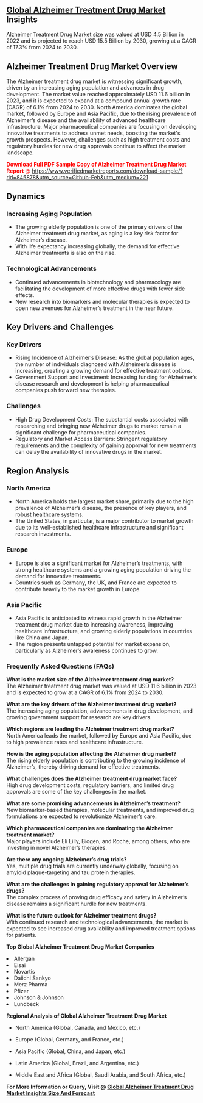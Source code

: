 <h2><a href="https://www.verifiedmarketreports.com/download-sample/?rid=845878&amp;utm_source=Github&amp;utm_medium=221" target="_blank">Global Alzheimer Treatment Drug Market</a> Insights</h2><p>Alzheimer Treatment Drug Market size was valued at USD 4.5 Billion in 2022 and is projected to reach USD 15.5 Billion by 2030, growing at a CAGR of 17.3% from 2024 to 2030.</p><p><h2>Alzheimer Treatment Drug Market Overview</h2> <p>The Alzheimer treatment drug market is witnessing significant growth, driven by an increasing aging population and advances in drug development. The market value reached approximately USD 11.6 billion in 2023, and it is expected to expand at a compound annual growth rate (CAGR) of 6.1% from 2024 to 2030. North America dominates the global market, followed by Europe and Asia Pacific, due to the rising prevalence of Alzheimer’s disease and the availability of advanced healthcare infrastructure. Major pharmaceutical companies are focusing on developing innovative treatments to address unmet needs, boosting the market's growth prospects. However, challenges such as high treatment costs and regulatory hurdles for new drug approvals continue to affect the market landscape.</p> <p><p><span class=""><span style="color: #ff0000;"><strong>Download Full PDF Sample Copy of Alzheimer Treatment Drug Market Report</strong> @ </span><a href="https://www.verifiedmarketreports.com/download-sample/?rid=845878&amp;utm_source=Github-Feb&amp;utm_medium=221" target="_blank">https://www.verifiedmarketreports.com/download-sample/?rid=845878&amp;utm_source=Github-Feb&amp;utm_medium=221</a></span></p></p> <h2>Dynamics</h2> <h3>Increasing Aging Population</h3> <ul> <li>The growing elderly population is one of the primary drivers of the Alzheimer treatment drug market, as aging is a key risk factor for Alzheimer’s disease.</li> <li>With life expectancy increasing globally, the demand for effective Alzheimer treatments is also on the rise.</li> </ul> <h3>Technological Advancements</h3> <ul> <li>Continued advancements in biotechnology and pharmacology are facilitating the development of more effective drugs with fewer side effects.</li> <li>New research into biomarkers and molecular therapies is expected to open new avenues for Alzheimer’s treatment in the near future.</li> </ul> <h2>Key Drivers and Challenges</h2> <h3>Key Drivers</h3> <ul> <li>Rising Incidence of Alzheimer’s Disease: As the global population ages, the number of individuals diagnosed with Alzheimer’s disease is increasing, creating a growing demand for effective treatment options.</li> <li>Government Support and Investment: Increasing funding for Alzheimer’s disease research and development is helping pharmaceutical companies push forward new therapies.</li> </ul> <h3>Challenges</h3> <ul> <li>High Drug Development Costs: The substantial costs associated with researching and bringing new Alzheimer drugs to market remain a significant challenge for pharmaceutical companies.</li> <li>Regulatory and Market Access Barriers: Stringent regulatory requirements and the complexity of gaining approval for new treatments can delay the availability of innovative drugs in the market.</li> </ul> <h2>Region Analysis</h2> <h3>North America</h3> <ul> <li>North America holds the largest market share, primarily due to the high prevalence of Alzheimer’s disease, the presence of key players, and robust healthcare systems.</li> <li>The United States, in particular, is a major contributor to market growth due to its well-established healthcare infrastructure and significant research investments.</li> </ul> <h3>Europe</h3> <ul> <li>Europe is also a significant market for Alzheimer’s treatments, with strong healthcare systems and a growing aging population driving the demand for innovative treatments.</li> <li>Countries such as Germany, the UK, and France are expected to contribute heavily to the market growth in Europe.</li> </ul> <h3>Asia Pacific</h3> <ul> <li>Asia Pacific is anticipated to witness rapid growth in the Alzheimer treatment drug market due to increasing awareness, improving healthcare infrastructure, and growing elderly populations in countries like China and Japan.</li> <li>The region presents untapped potential for market expansion, particularly as Alzheimer’s awareness continues to grow.</li> </ul> <h3>Frequently Asked Questions (FAQs)</h3> <p><strong>What is the market size of the Alzheimer treatment drug market?</strong><br> The Alzheimer treatment drug market was valued at USD 11.6 billion in 2023 and is expected to grow at a CAGR of 6.1% from 2024 to 2030.</p> <p><strong>What are the key drivers of the Alzheimer treatment drug market?</strong><br> The increasing aging population, advancements in drug development, and growing government support for research are key drivers.</p> <p><strong>Which regions are leading the Alzheimer treatment drug market?</strong><br> North America leads the market, followed by Europe and Asia Pacific, due to high prevalence rates and healthcare infrastructure.</p> <p><strong>How is the aging population affecting the Alzheimer drug market?</strong><br> The rising elderly population is contributing to the growing incidence of Alzheimer’s, thereby driving demand for effective treatments.</p> <p><strong>What challenges does the Alzheimer treatment drug market face?</strong><br> High drug development costs, regulatory barriers, and limited drug approvals are some of the key challenges in the market.</p> <p><strong>What are some promising advancements in Alzheimer’s treatment?</strong><br> New biomarker-based therapies, molecular treatments, and improved drug formulations are expected to revolutionize Alzheimer’s care.</p> <p><strong>Which pharmaceutical companies are dominating the Alzheimer treatment market?</strong><br> Major players include Eli Lilly, Biogen, and Roche, among others, who are investing in novel Alzheimer’s therapies.</p> <p><strong>Are there any ongoing Alzheimer’s drug trials?</strong><br> Yes, multiple drug trials are currently underway globally, focusing on amyloid plaque-targeting and tau protein therapies.</p> <p><strong>What are the challenges in gaining regulatory approval for Alzheimer’s drugs?</strong><br> The complex process of proving drug efficacy and safety in Alzheimer’s disease remains a significant hurdle for new treatments.</p> <p><strong>What is the future outlook for Alzheimer treatment drugs?</strong><br> With continued research and technological advancements, the market is expected to see increased drug availability and improved treatment options for patients.</p> </p><p><strong>Top Global Alzheimer Treatment Drug Market Companies</strong></p><div data-test-id=""><p><li>Allergan</li><li> Eisai</li><li> Novartis</li><li> Daiichi Sankyo</li><li> Merz Pharma</li><li> Pfizer</li><li> Johnson & Johnson</li><li> Lundbeck</li></p><div><strong>Regional Analysis of&nbsp;Global Alzheimer Treatment Drug Market</strong></div><ul><li dir="ltr"><p dir="ltr">North America&nbsp;(Global, Canada, and Mexico, etc.)</p></li><li dir="ltr"><p dir="ltr">Europe (Global, Germany, and France, etc.)</p></li><li dir="ltr"><p dir="ltr">Asia Pacific&nbsp;(Global, China, and Japan, etc.)</p></li><li dir="ltr"><p dir="ltr">Latin America&nbsp;(Global, Brazil, and Argentina, etc.)</p></li><li dir="ltr">Middle East and Africa&nbsp;(Global, Saudi Arabia, and South Africa, etc.)</li></ul><p><strong>For More Information or Query, Visit @&nbsp;</strong><strong><a href="https://www.verifiedmarketreports.com/product/alzheimer-treatment-drug-market/?utm_source=Github&amp;utm_medium=221" target="_blank">Global Alzheimer Treatment Drug Market Insights Size And Forecast</a></strong></p></div>
